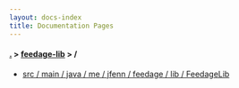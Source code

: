 ```yaml
---
layout: docs-index
title: Documentation Pages
---
```

#### [.](./../index) > [feedage-lib](./index) > **/**

- [src / main / java / me / jfenn / feedage / lib / FeedageLib](src/main/java/me/jfenn/feedage/lib/FeedageLib)
